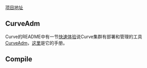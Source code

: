 [项目地址](https://github.com/opencurve/curve)

## CurveAdm
Curve的README中有一节[快速体验](https://github.com/opencurve/curve/blob/master/README_cn.md#curvebs-%E5%BF%AB%E9%80%9F%E4%BD%93%E9%AA%8C)说Curve集群有部署和管理的工具[CurveAdm](https://github.com/opencurve/curveadm)，[这里](https://github.com/opencurve/curveadm/wiki)是它的手册。


## Compile

